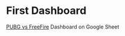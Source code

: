 # First Dashboard

[PUBG vs FreeFire]([url](https://docs.google.com/spreadsheets/d/1TqPt84jMnhiMhuR6pQgg2h4474qjCsxQnuNJxb2MdKo/edit?usp=sharing)https://docs.google.com/spreadsheets/d/1TqPt84jMnhiMhuR6pQgg2h4474qjCsxQnuNJxb2MdKo/edit?usp=sharing) Dashboard on Google Sheet

